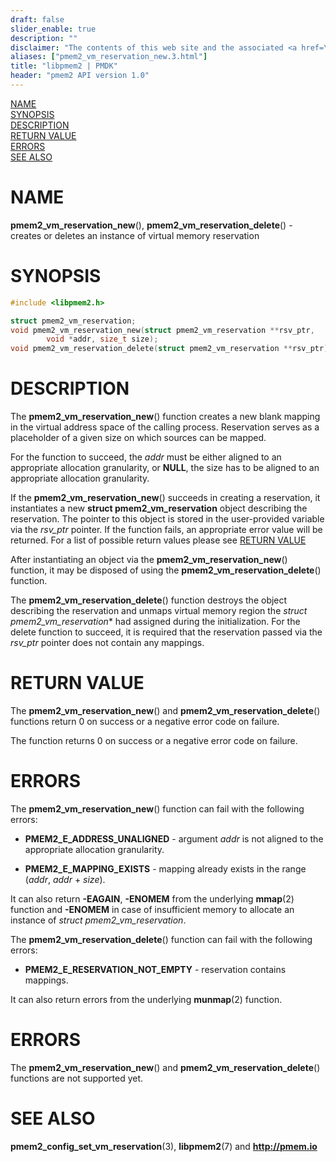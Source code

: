 ```yaml
---
draft: false
slider_enable: true
description: ""
disclaimer: "The contents of this web site and the associated <a href=\"https://github.com/pmem\">GitHub repositories</a> are BSD-licensed open source."
aliases: ["pmem2_vm_reservation_new.3.html"]
title: "libpmem2 | PMDK"
header: "pmem2 API version 1.0"
---
```


[comment]: <> (SPDX-License-Identifier: BSD-3-Clause)
[comment]: <> (Copyright 2020-2021, Intel Corporation)

[comment]: <> (pmem2_vm_reservation_new.3 -- man page for libpmem2 virtual memory reservation API)

[NAME](#name)<br />
[SYNOPSIS](#synopsis)<br />
[DESCRIPTION](#description)<br />
[RETURN VALUE](#return-value)<br />
[ERRORS](#errors)<br />
[SEE ALSO](#see-also)<br />

# NAME #

**pmem2_vm_reservation_new**(), **pmem2_vm_reservation_delete**() - creates or deletes
an instance of virtual memory reservation

# SYNOPSIS #

```c
#include <libpmem2.h>

struct pmem2_vm_reservation;
void pmem2_vm_reservation_new(struct pmem2_vm_reservation **rsv_ptr,
		void *addr, size_t size);
void pmem2_vm_reservation_delete(struct pmem2_vm_reservation **rsv_ptr);
```

# DESCRIPTION #

The **pmem2_vm_reservation_new**() function creates a new blank mapping in the
virtual address space of the calling process. Reservation serves as a placeholder
of a given size on which sources can be mapped.

For the function to succeed, the *addr* must be either aligned to an appropriate
allocation granularity,
or **NULL**, the size has to be aligned to an appropriate allocation granularity.

If the **pmem2_vm_reservation_new**() succeeds in creating a reservation, it instantiates a new
**struct pmem2_vm_reservation** object describing the reservation. The pointer to this object
is stored in the user-provided variable via the *rsv_ptr* pointer. If the function
fails, an appropriate error value will be returned. For a list of possible return
values please see [RETURN VALUE](#return-value)

After instantiating an object via the **pmem2_vm_reservation_new**() function, it
may be disposed of using the **pmem2_vm_reservation_delete**() function.

The **pmem2_vm_reservation_delete**() function destroys the object describing
the reservation and unmaps virtual memory region
the *struct pmem2_vm_reservation** had assigned during the initialization.
For the delete function to succeed, it is required that the reservation passed via
the *rsv_ptr* pointer does not contain any mappings.

# RETURN VALUE #

The **pmem2_vm_reservation_new**() and **pmem2_vm_reservation_delete**() functions return 0
on success or a negative error code on failure.

The function returns 0 on success or a negative error code on failure.

# ERRORS #

The **pmem2_vm_reservation_new**() function can fail with the following errors:

* **PMEM2_E_ADDRESS_UNALIGNED** - argument *addr* is not aligned to the appropriate
allocation granularity.

* **PMEM2_E_MAPPING_EXISTS** - mapping already exists in the range (*addr*, *addr* + *size*).

It can also return **-EAGAIN**, **-ENOMEM** from the underlying **mmap**(2) function and **-ENOMEM**
in case of insufficient memory to allocate an instance of *struct pmem2_vm_reservation*.

The **pmem2_vm_reservation_delete**() function can fail with the following errors:

* **PMEM2_E_RESERVATION_NOT_EMPTY** - reservation contains mappings.

It can also return errors from the underlying **munmap**(2) function.

# ERRORS #

The **pmem2_vm_reservation_new**() and **pmem2_vm_reservation_delete**() functions are not supported yet.

# SEE ALSO #

**pmem2_config_set_vm_reservation**(3), **libpmem2**(7) and **<http://pmem.io>**
